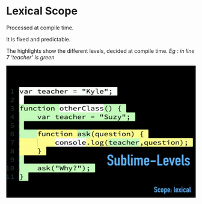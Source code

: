 # Lexical Scope


Processed at compile time.

It is fixed and predictable.

The highlights show the different levels, decided at compile time.
_Eg : in line 7 ‘teacher’ is green_

![](deepimages2/2.jpeg)
